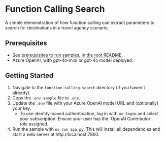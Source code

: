 # Function Calling Search

A simple demonstration of how function calling can extract parameters to search for destinations in a travel agency scenario.

## Prerequisites

- See [prerequisites to run samples, in the root README](../README.md).
- Azure OpenAI, with gpt-4o-mini or gpt-4o model deployed.

## Getting Started

1. Navigate to the `function-calling-search` directory (if you haven't already).
2. Copy the `.env.sample` file to `.env`.
3. Update the `.env` file with your Azure OpenAI model URL and (optionally) your key.
    - To use identity-based authentication, log in with `az login` and select your subscription. Ensure your user has the 'OpenAI Contributor' role assigned.
4. Run the sample with `uv run app.py`. This will install all dependencies and start a web server at http://localhost:7860.